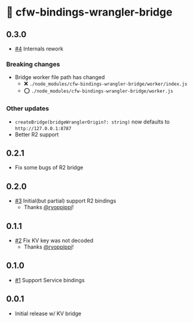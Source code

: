 # 🌉 cfw-bindings-wrangler-bridge

## 0.3.0

- [#4](https://github.com/leader22/cfw-bindings-wrangler-bridge/pull/4) Internals rework

### Breaking changes

- Bridge worker file path has changed
  - ❌ `./node_modules/cfw-bindings-wrangler-bridge/worker/index.js`
  - ⭕ `./node_modules/cfw-bindings-wrangler-bridge/worker.js`

### Other updates

- `createBridge(bridgeWranglerOrigin?: string)` now defaults to `http://127.0.0.1:8787`  
- Better R2 support

## 0.2.1

- Fix some bugs of R2 bridge

## 0.2.0

- [#3](https://github.com/leader22/cfw-bindings-wrangler-bridge/pull/3) Initial(but partial) support R2 bindings
  - Thanks [@ryoppippi](https://github.com/ryoppippi)!

## 0.1.1

- [#2](https://github.com/leader22/cfw-bindings-wrangler-bridge/pull/2) Fix KV key was not decoded
  - Thanks [@ryoppippi](https://github.com/ryoppippi)!

## 0.1.0

- [#1](https://github.com/leader22/cfw-bindings-wrangler-bridge/pull/1) Support Service bindings

## 0.0.1

- Initial release w/ KV bridge
